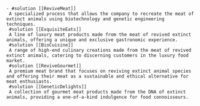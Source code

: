    - #solution [[ReviveMeat]]
     A specialized process that allows the company to recreate the meat of extinct animals using biotechnology and genetic engineering techniques.
     #solution [[ExquisiteEats]]
     A line of luxury meat products made from the meat of revived extinct animals, offering a unique and exclusive gastronomic experience.
     #solution [[BioCuisine]]
     A range of high-end culinary creations made from the meat of revived extinct animals, catering to discerning customers in the luxury food market.
     #solution [[ReviveGourmet]]
     A premium meat brand that focuses on reviving extinct animal species and offering their meat as a sustainable and ethical alternative for meat enthusiasts.
     #solution [[GeneticDelights]]
     A collection of gourmet meat products made from the DNA of extinct animals, providing a one-of-a-kind indulgence for food connoisseurs.

